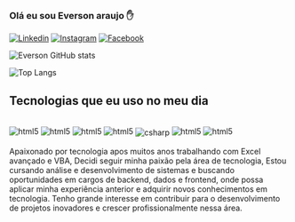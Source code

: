 ### Olá eu sou Everson araujo ✋

[![Linkedin](https://img.shields.io/badge/LinkedIn-0077B5?style=for-the-badge&logo=linkedin&logoColor=white)](https://www.linkedin.com/in/everson-araujo-09b289264/)
[![Instagram](https://img.shields.io/badge/Instagram-E4405F?style=for-the-badge&logo=instagram&logoColor=white)](https://www.instagram.com/everson_araujos/)
[![Facebook](https://img.shields.io/badge/Facebook-1877F2?style=for-the-badge&logo=facebook&logoColor=white)](https://www.facebook.com/everson.araujo.7965)

![Everson GitHub stats](https://github-readme-stats.vercel.app/api?username=eversondev22&show_icons=true&theme=radical)

![Top Langs](https://github-readme-stats.vercel.app/api/top-langs/?username=eversondev22&langs_count=8)

## Tecnologias que eu uso no meu dia

<div style="display:inline_block"><br/>
<img olign="center" alt="html5"src="https://img.shields.io/badge/HTML5-E34F26?style=for-the-badge&logo=html5&logoColor=white"/>
<img olign="center" alt="html5"src="https://img.shields.io/badge/CSS-239120?&style=for-the-badge&logo=css3&logoColor=white"/>
<img olign="center" alt="html5"src="https://img.shields.io/badge/JavaScript-F7DF1E?style=for-the-badge&logo=javascript&logoColor=black"/>
<img olign="center" alt="html5"src="https://img.shields.io/badge/React-20232A?style=for-the-badge&logo=react&logoColor=61DAFB"/>
<img align="center" alt="csharp" src="https://img.shields.io/badge/C%23-239120?style=for-the-badge&logo=c-sharp&logoColor=white"/> 
<img olign="center" alt="html5"src="https://img.shields.io/badge/C-00599C?style=for-the-badge&logo=c&logoColor=white"/>
<img olign="center" alt="html5"src="https://img.shields.io/badge/Python-3776AB?style=for-the-badge&logo=python&logoColor=white"/>

</div><br/>
Apaixonado por tecnologia apos muitos anos trabalhando com Excel avançado e VBA, Decidi seguir minha paixão pela área de tecnologia, Estou cursando análise e desenvolvimento de sistemas e buscando oportunidades em cargos de backend, dados e frontend, onde possa aplicar minha experiência anterior e adquirir novos conhecimentos em tecnologia. Tenho grande interesse em contribuir para o desenvolvimento de projetos inovadores e crescer profissionalmente nessa área.
